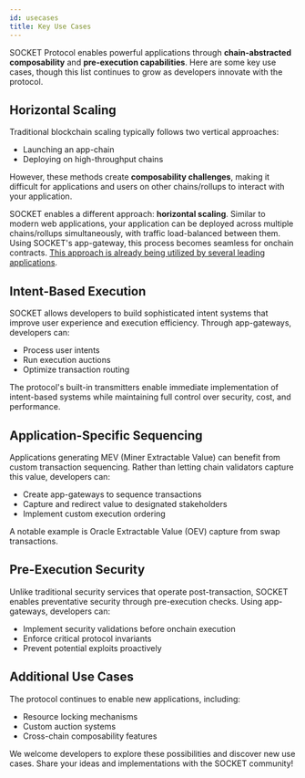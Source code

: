 ```yaml
---
id: usecases
title: Key Use Cases
---
```


SOCKET Protocol enables powerful applications through **chain-abstracted composability** and **pre-execution capabilities**. Here are some key use cases, though this list continues to grow as developers innovate with the protocol.

## Horizontal Scaling

Traditional blockchain scaling typically follows two vertical approaches:
- Launching an app-chain
- Deploying on high-throughput chains

However, these methods create **composability challenges**, making it difficult for applications and users on other chains/rollups to interact with your application.

SOCKET enables a different approach: **horizontal scaling**. Similar to modern web applications, your application can be deployed across multiple chains/rollups simultaneously, with traffic load-balanced between them. Using SOCKET's app-gateway, this process becomes seamless for onchain contracts. [This approach is already being utilized by several leading applications](https://x.com/vaibhavchellani/status/1859544081539690909).

## Intent-Based Execution

SOCKET allows developers to build sophisticated intent systems that improve user experience and execution efficiency. Through app-gateways, developers can:
- Process user intents
- Run execution auctions
- Optimize transaction routing

The protocol's built-in transmitters enable immediate implementation of intent-based systems while maintaining full control over security, cost, and performance.

## Application-Specific Sequencing

Applications generating MEV (Miner Extractable Value) can benefit from custom transaction sequencing. Rather than letting chain validators capture this value, developers can:
- Create app-gateways to sequence transactions
- Capture and redirect value to designated stakeholders
- Implement custom execution ordering

A notable example is Oracle Extractable Value (OEV) capture from swap transactions.

## Pre-Execution Security

Unlike traditional security services that operate post-transaction, SOCKET enables preventative security through pre-execution checks. Using app-gateways, developers can:
- Implement security validations before onchain execution
- Enforce critical protocol invariants
- Prevent potential exploits proactively

## Additional Use Cases

The protocol continues to enable new applications, including:
- Resource locking mechanisms
- Custom auction systems
- Cross-chain composability features

We welcome developers to explore these possibilities and discover new use cases. Share your ideas and implementations with the SOCKET community!
